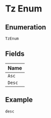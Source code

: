 
# Tz Enum

## Enumeration

`TzEnum`

## Fields

| Name |
|  --- |
| `Asc` |
| `Desc` |

## Example

```
desc
```

